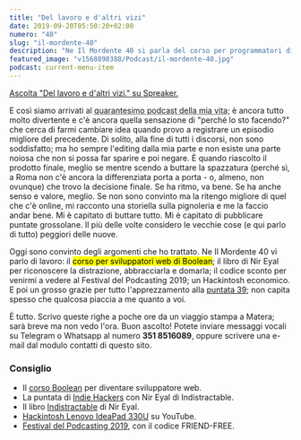 ```yaml
---
title: "Del lavoro e d'altri vizi"
date: 2019-09-20T05:50:20+02:00
numero: "40"
slug: "il-mordente-40"
description: "Ne Il Mordente 40 si parla del corso per programmatori di Boolean, del libro Indistractable, di un Hackintosh economico e del Festival del Podcasting 2019. Registrato da Riccardo Palombo."
featured_image: "v1568898388/Podcast/il-mordente-40.jpg"
podcast: current-menu-item
---
```


<a class="spreaker-player" href="https://www.spreaker.com/episode/19151494" data-resource="episode_id=19151494" data-width="100%" data-height="200px" data-theme="light" data-playlist="false" data-playlist-continuous="false" data-autoplay="false" data-live-autoplay="false" data-chapters-image="true" data-episode-image-position="right" data-hide-logo="false" data-hide-likes="false" data-hide-comments="false" data-hide-sharing="false" data-hide-download="true">Ascolta "Del lavoro e d&#39;altri vizi." su Spreaker.</a>

E così siamo arrivati al <abbr title="Ma ho ancora 39 anni, e lo ripeterò.">quarantesimo podcast della mia vita</abbr>; è ancora tutto molto divertente e c'è ancora quella sensazione di "perché lo sto facendo?" che cerca di farmi cambiare idea quando provo a registrare un episodio migliore del precedente. Di solito, alla fine di tutti i discorsi, non sono soddisfatto; ma ho sempre l'editing dalla mia parte e non esiste una parte noiosa che non si possa far sparire e poi negare. È quando riascolto il prodotto finale, meglio se mentre scendo a buttare la spazzatura (perché sì, a Roma non c'è ancora la differenziata porta a porta - o, almeno, non ovunque) che trovo la decisione finale. Se ha ritmo, va bene. Se ha anche senso e valore, meglio. Se non sono convinto ma la ritengo migliore di quel che c'è online, mi racconto una storiella sulla pignoleria e me la faccio andar bene. Mi è capitato di buttare tutto. Mi è capitato di pubblicare puntate grossolane. Il più delle volte considero le vecchie cose (e qui parlo di tutto) peggiori delle nuove.

Oggi sono convinto degli argomenti che ho trattato. Ne Il Mordente 40 vi parlo di lavoro: il <mark>corso per sviluppatori web di Boolean</mark>; il libro di Nir Eyal per riconoscere la distrazione, abbracciarla e domarla; il codice sconto per venirmi a vedere al Festival del Podcasting 2019; un Hackintosh economico. E poi un grosso grazie per tutto l'apprezzamento alla <a href="/podcast/il-mordente-39/" target="_blank" title="Una fiera divertente che non farò mai più.">puntata 39</a>; non capita spesso che qualcosa piaccia a me quanto a voi.

È tutto. Scrivo queste righe a poche ore da un viaggio stampa a Matera; sarà breve ma non vedo l'ora. Buon ascolto! Potete inviare messaggi vocali su Telegram o Whatsapp al numero <strong>351 8516089</strong>, oppure scrivere una e-mail dal modulo contatti di questo sito.

### Consiglio
<ul>
<li>Il <a href="https://www.boolean.careers/" target="_blank" rel="nofollow noopener" title="Vai al sito di Boolean. Diventa sviluppatore web">corso Boolean</a> per diventare  sviluppatore web.</li>
<li>La puntata di <a href="https://www.indiehackers.com/podcast/117-nir-eyal-of-indistractable" target="_blank" rel="nofollow noopener" title="Vedi Indie Hackers Podcast">Indie Hackers</a> con Nir Eyal di Indistractable.</li>
<li>Il libro <a href="https://amzn.to/2QcmX6q" target="_blank" rel="nofollow noopener" title="Vedi Indistractable: How to Control Your Attention and Choose Your Life">Indistractable</a> di Nir Eyal.</li>
<li><a href="https://www.youtube.com/watch?v=1-xf80ibl8U" target="_blank" rel="nofollow noopener" title="Vedi Hackintosh Lenovo IdeaPad 330U">Hackintosh Lenovo IdeaPad 330U</a> su YouTube.</li>
<li><a href="https://festivaldelpodcasting.eventbrite.co.uk?discount=FRIEND-FREE" title="Festival del Podcasting 2019" target="_blank" rel="nofollow noopener">Festival del Podcasting 2019</a>, con il codice FRIEND-FREE.</li>
</ul>